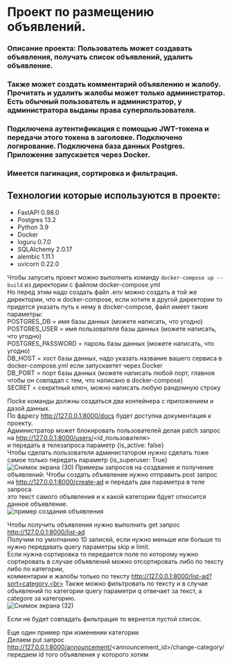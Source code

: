 # Проект по размещению объявлений.
### Описание проекта: Пользователь может создавать объявления, получать список объявлений, удалить объявление.
### Также может создать комментарий объявлению и жалобу. Прочитать и удалить жалобы может только администратор. Есть обычный пользователь и администратор, у администратора выданы права суперпользователя.
### Подключена аутентификация с помощью JWT-токена и передачи этого токена в заголовке. Подключено логирование. Подключена база данных Postgres. Приложение запускается через Docker.
### Имеется пагинация, сортировка и фильтрация.
## Технологии которые используются в проекте:
- FastAPI 0.98.0
- Postgres 13.2
- Python 3.9
- Docker
- loguru 0.7.0
- SQLAlchemy 2.0.17
- alembic 1.11.1
- uvicorn 0.22.0

Чтобы запусить проект можно выполнить команду `docker-compose up --build` из директории с файлом docker-compose.yml <br>
Но перед этим надо создать файл .env можно создать в той же директории, что и docker-compose, если хотите в другой директории то придется указать путь к нему в docker-compose, файл имеет такие параметры: <br>
POSTGRES_DB = имя базы данных (можете написать, что угодно) <br>
POSTGRES_USER = имя пользователя базы данных (можете написать, что угодно) <br>
POSTGRES_PASSWORD = пароль базы данных (можете написать, что угодно) <br>
DB_HOST = хост базы данных, надо указать название вашего сервиса в docker-compose.yml если запускаетет через Docker<br>
DB_PORT = порт базы данных (можете написать любой порт, главное чтобы он совпадал с тем, что написано в docker-compose) <br>
SECRET = секрктный ключ, можно написать любую рандомную строку <br>

Посkе команды должны создаться два контейнера с приложением и дазой данных. <br>
По фдресу http://127.0.0.1:8000/docs будет доступна документация к проекту. <br>
Администратор может блокировать пользователей делая patch запрос на http://127.0.0.1:8000/users/<id_пользователя> <br>
и передать в телезапроса параметр {is_active: false} <br>
Чтобы сделать пользователя администатором нужно сделать тоже самое только передать параметр {is_superuser: True}<br>
![Снимок экрана (30)](https://github.com/vomerf/nsk-ad/assets/101176519/56cb5249-8724-454e-8341-5254724f2033)
Примеры запросов на создвание и получение объявлений:
Чтобы создать объявление нужно отправить post запрос на http://127.0.0.1:8000/create-ad и передать два параметра в теле запроса<br>
это текст самого объявления и к какой категории бдует относится данное объявление.<br>
![пример создания объявления](https://github.com/vomerf/nsk-ad/assets/101176519/5e0577a8-5da7-4b45-81e9-e1409a9bad8c)

Чтобы получить объявления нужно выполнить get запрос http://127.0.0.1:8000/list-ad<br>
Получим по умолчанию 10 записей, если нужно меньше или больше то нужно передавать query параметры skip и limit.<br>
Если нужна сортировка то передается поле по которому нужно сортировать в случае объявлений можно отсортировать либо по тексту либо по категории,<br>
комментарии и жалобы только по тексту http://127.0.0.1:8000/list-ad?sort=category.<br>
Также можно фильтровать по тексту и в случае объявлений по категории query параметри q отвечает за текст, а categore за категорию.<br>
![Снимок экрана (32)](https://github.com/vomerf/nsk-ad/assets/101176519/40e9e6eb-c454-48e9-8be0-b29cce47e360)

Если не будет совпадать фильтрация то вернется пустой список.

Еще один пример при изменении категории<br>
Делаем put запрос http://127.0.0.1:8000/announcement/<announcement_id>/change-category/ передаем id того объявления у которого хотим
